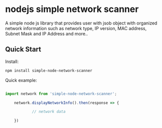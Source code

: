 # nodejs simple network scanner

A simple node js library that provides user with jsob object with organized network information such as network type, IP version, MAC address, Subnet Mask and IP Address and more..


## Quick Start

Install:
``` bash
npm install simple-node-network-scanner
```

Quick example:

``` javascript

import network from 'simple-node-network-scanner';

    network.displayNetworkInfo().then(response => {

            // network data

    })

```

